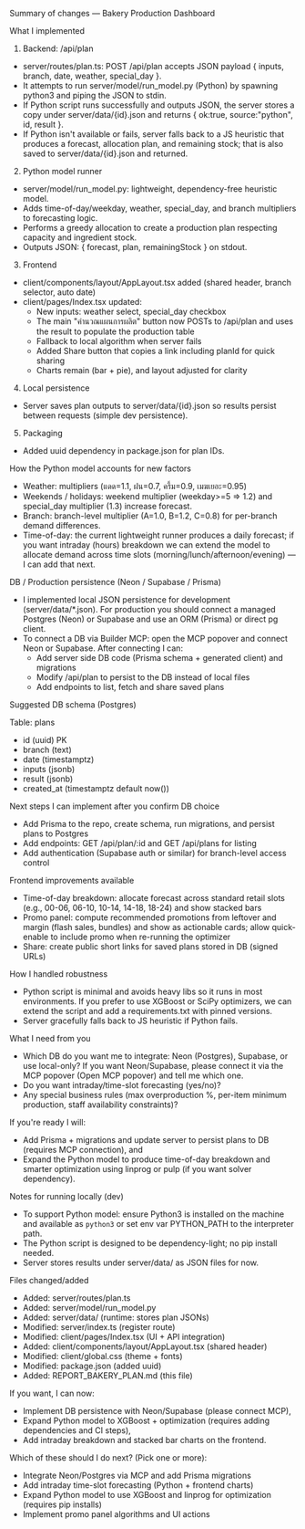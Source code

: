 Summary of changes — Bakery Production Dashboard

What I implemented

1. Backend: /api/plan

- server/routes/plan.ts: POST /api/plan accepts JSON payload { inputs, branch, date, weather, special_day }.
- It attempts to run server/model/run_model.py (Python) by spawning python3 and piping the JSON to stdin.
- If Python script runs successfully and outputs JSON, the server stores a copy under server/data/{id}.json and returns { ok:true, source:"python", id, result }.
- If Python isn't available or fails, server falls back to a JS heuristic that produces a forecast, allocation plan, and remaining stock; that is also saved to server/data/{id}.json and returned.

2. Python model runner

- server/model/run_model.py: lightweight, dependency-free heuristic model.
- Adds time-of-day/weekday, weather, special_day, and branch multipliers to forecasting logic.
- Performs a greedy allocation to create a production plan respecting capacity and ingredient stock.
- Outputs JSON: { forecast, plan, remainingStock } on stdout.

3. Frontend

- client/components/layout/AppLayout.tsx added (shared header, branch selector, auto date)
- client/pages/Index.tsx updated:
  - New inputs: weather select, special_day checkbox
  - The main "คำนวณแผนการผลิต" button now POSTs to /api/plan and uses the result to populate the production table
  - Fallback to local algorithm when server fails
  - Added Share button that copies a link including planId for quick sharing
  - Charts remain (bar + pie), and layout adjusted for clarity

4. Local persistence

- Server saves plan outputs to server/data/{id}.json so results persist between requests (simple dev persistence).

5. Packaging

- Added uuid dependency in package.json for plan IDs.

How the Python model accounts for new factors

- Weather: multipliers (แดด=1.1, ฝน=0.7, ครึ้ม=0.9, เมฆเยอะ=0.95)
- Weekends / holidays: weekend multiplier (weekday>=5 => 1.2) and special_day multiplier (1.3) increase forecast.
- Branch: branch-level multiplier (A=1.0, B=1.2, C=0.8) for per-branch demand differences.
- Time-of-day: the current lightweight runner produces a daily forecast; if you want intraday (hours) breakdown we can extend the model to allocate demand across time slots (morning/lunch/afternoon/evening) — I can add that next.

DB / Production persistence (Neon / Supabase / Prisma)

- I implemented local JSON persistence for development (server/data/\*.json). For production you should connect a managed Postgres (Neon) or Supabase and use an ORM (Prisma) or direct pg client.
- To connect a DB via Builder MCP: open the MCP popover and connect Neon or Supabase. After connecting I can:
  - Add server side DB code (Prisma schema + generated client) and migrations
  - Modify /api/plan to persist to the DB instead of local files
  - Add endpoints to list, fetch and share saved plans

Suggested DB schema (Postgres)

Table: plans

- id (uuid) PK
- branch (text)
- date (timestamptz)
- inputs (jsonb)
- result (jsonb)
- created_at (timestamptz default now())

Next steps I can implement after you confirm DB choice

- Add Prisma to the repo, create schema, run migrations, and persist plans to Postgres
- Add endpoints: GET /api/plan/:id and GET /api/plans for listing
- Add authentication (Supabase auth or similar) for branch-level access control

Frontend improvements available

- Time-of-day breakdown: allocate forecast across standard retail slots (e.g., 00-06, 06-10, 10-14, 14-18, 18-24) and show stacked bars
- Promo panel: compute recommended promotions from leftover and margin (flash sales, bundles) and show as actionable cards; allow quick-enable to include promo when re-running the optimizer
- Share: create public short links for saved plans stored in DB (signed URLs)

How I handled robustness

- Python script is minimal and avoids heavy libs so it runs in most environments. If you prefer to use XGBoost or SciPy optimizers, we can extend the script and add a requirements.txt with pinned versions.
- Server gracefully falls back to JS heuristic if Python fails.

What I need from you

- Which DB do you want me to integrate: Neon (Postgres), Supabase, or use local-only? If you want Neon/Supabase, please connect it via the MCP popover (Open MCP popover) and tell me which one.
- Do you want intraday/time-slot forecasting (yes/no)?
- Any special business rules (max overproduction %, per-item minimum production, staff availability constraints)?

If you're ready I will:

- Add Prisma + migrations and update server to persist plans to DB (requires MCP connection), and
- Expand the Python model to produce time-of-day breakdown and smarter optimization using linprog or pulp (if you want solver dependency).

Notes for running locally (dev)

- To support Python model: ensure Python3 is installed on the machine and available as `python3` or set env var PYTHON_PATH to the interpreter path.
- The Python script is designed to be dependency-light; no pip install needed.
- Server stores results under server/data/ as JSON files for now.

Files changed/added

- Added: server/routes/plan.ts
- Added: server/model/run_model.py
- Added: server/data/ (runtime: stores plan JSONs)
- Modified: server/index.ts (register route)
- Modified: client/pages/Index.tsx (UI + API integration)
- Added: client/components/layout/AppLayout.tsx (shared header)
- Modified: client/global.css (theme + fonts)
- Modified: package.json (added uuid)
- Added: REPORT_BAKERY_PLAN.md (this file)

If you want, I can now:

- Implement DB persistence with Neon/Supabase (please connect MCP),
- Expand Python model to XGBoost + optimization (requires adding dependencies and CI steps),
- Add intraday breakdown and stacked bar charts on the frontend.

Which of these should I do next? (Pick one or more):

- Integrate Neon/Postgres via MCP and add Prisma migrations
- Add intraday time-slot forecasting (Python + frontend charts)
- Expand Python model to use XGBoost and linprog for optimization (requires pip installs)
- Implement promo panel algorithms and UI actions
